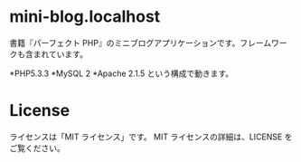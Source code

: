 # mini-blog.localhost
書籍『パーフェクト PHP』のミニブログアプリケーションです。フレームワークも含まれています。

*PHP5.3.3
*MySQL 2
*Apache 2.1.5
という構成で動きます。

# License
ライセンスは「MIT ライセンス」です。
MIT ライセンスの詳細は、LICENSE をご覧ください。
